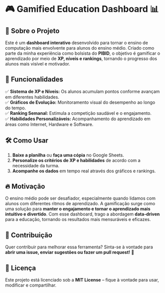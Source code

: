 # 🎮 Gamified Education Dashboard 📊  

## 📌 Sobre o Projeto  

Este é um **dashboard interativo** desenvolvido para tornar o ensino de computação mais envolvente para alunos do ensino médio. Criado como parte da minha experiência como bolsista do **PIBID**, o objetivo é gamificar o aprendizado por meio de **XP, níveis e rankings**, tornando o progresso dos alunos mais visível e motivador.  

## 🎯 Funcionalidades  

✅ **Sistema de XP e Níveis:** Os alunos acumulam pontos conforme avançam em diferentes habilidades.  
✅ **Gráficos de Evolução:** Monitoramento visual do desempenho ao longo do tempo.  
✅ **Ranking Semanal:** Estimula a competição saudável e o engajamento.  
✅ **Habilidades Personalizáveis:** Acompanhamento do aprendizado em áreas como Internet, Hardware e Software.  

## 🛠️ Como Usar  

1. **Baixe a planilha** ou **faça uma cópia** no Google Sheets.  
2. **Personalize os critérios de XP e habilidades** de acordo com a necessidade da turma.  
3. **Acompanhe os dados** em tempo real através dos gráficos e rankings.  

## 🔥 Motivação  

O ensino médio pode ser desafiador, especialmente quando lidamos com alunos com diferentes ritmos de aprendizado. A gamificação surge como uma solução para **manter o engajamento e tornar o aprendizado mais intuitivo e divertido**. Com esse dashboard, trago a abordagem **data-driven** para a educação, tornando os resultados mais mensuráveis e eficazes.  

## 🤝 Contribuição  

Quer contribuir para melhorar essa ferramenta? Sinta-se à vontade para **abrir uma issue, enviar sugestões ou fazer um pull request!** 🚀  

## 📜 Licença  

Este projeto está licenciado sob a **MIT License** – fique à vontade para usar, modificar e compartilhar.  
